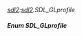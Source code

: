 _[sdl2](../../modules/sdl2/sdl2-module.md):[sdl2](../../modules/sdl2/sdl2-module.md).SDL\_GLprofile_
##### Enum SDL\_GLprofile
